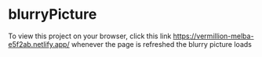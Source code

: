 # blurryPicture
To view this project on your browser, click this link https://vermillion-melba-e5f2ab.netlify.app/
whenever the page is refreshed the blurry picture loads
